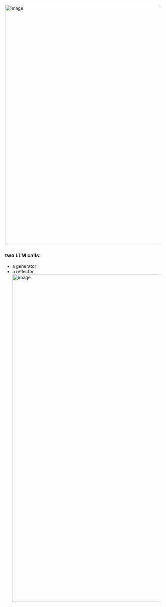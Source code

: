 <img width="1125" height="775" alt="image" src="https://github.com/user-attachments/assets/821f7db2-723f-4ebd-a102-70b8d79c4340" />

### two LLM calls:
- a generator 
- a reflector
  <img width="1600" height="1057" alt="image" src="https://github.com/user-attachments/assets/aec151c1-d89d-4cf7-8a60-3d9edb55ba37" />
